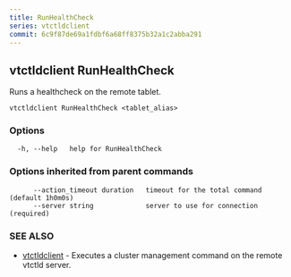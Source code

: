 ```yaml
---
title: RunHealthCheck
series: vtctldclient
commit: 6c9f87de69a1fdbf6a68ff8375b32a1c2abba291
---
```

## vtctldclient RunHealthCheck

Runs a healthcheck on the remote tablet.

```
vtctldclient RunHealthCheck <tablet_alias>
```

### Options

```
  -h, --help   help for RunHealthCheck
```

### Options inherited from parent commands

```
      --action_timeout duration   timeout for the total command (default 1h0m0s)
      --server string             server to use for connection (required)
```

### SEE ALSO

* [vtctldclient](../)	 - Executes a cluster management command on the remote vtctld server.


